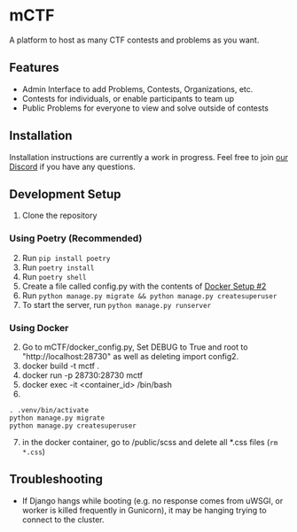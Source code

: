 mCTF
=====
A platform to host as many CTF contests and problems as you want.

## Features
- Admin Interface to add Problems, Contests, Organizations, etc.
- Contests for individuals, or enable participants to team up
- Public Problems for everyone to view and solve outside of contests

## Installation
Installation instructions are currently a work in progress. Feel free to join [our Discord](https://discord.gg/cXzz9eR) if you have any questions.


## Development Setup
1. Clone the repository
### Using Poetry (Recommended) 
2. Run `pip install poetry`
3. Run `poetry install`
4. Run `poetry shell`
5. Create a file called config.py with the contents of [Docker Setup #2](#using-docker) 
5. Run `python manage.py migrate && python manage.py createsuperuser`
6. To start the server, run `python manage.py runserver`

### Using Docker
2. Go to mCTF/docker_config.py, Set DEBUG to True and root to "http://localhost:28730" as well as deleting import config2.
3. docker build -t mctf .
4. docker run -p 28730:28730 mctf
5. docker exec -it <container_id> /bin/bash
6. 

```
. .venv/bin/activate
python manage.py migrate
python manage.py createsuperuser
```
7. in the docker container, go to /public/scss and delete all *.css files (`rm *.css`)


## Troubleshooting
- If Django hangs while booting (e.g. no response comes from uWSGI, or worker is killed frequently in Gunicorn), it may be hanging trying to connect to the cluster.
